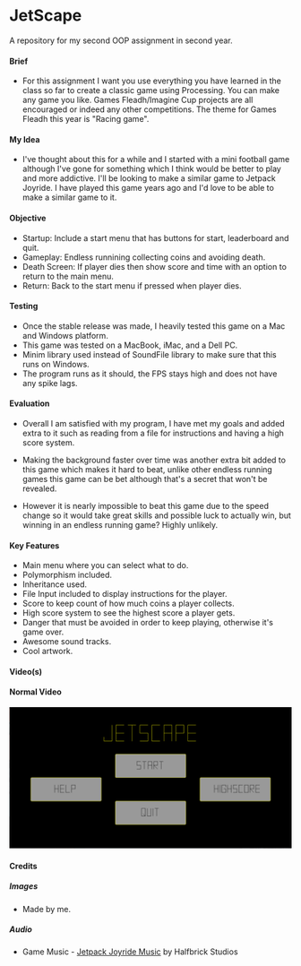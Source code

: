 # JetScape
A repository for my second OOP assignment in second year.

#### Brief
- For this assignment I want you use everything you have learned in the class so far to create a classic game using Processing. You can make any game you like. Games Fleadh/Imagine Cup projects are all encouraged or indeed any other competitions. The theme for Games Fleadh this year is "Racing game".

#### My Idea
- I've thought about this for a while and I started with a mini football game although I've gone for something which I think would be better to play and more addictive. I'll be looking to make a similar game to Jetpack Joyride. I have played this game years ago and I'd love to be able to make a similar game to it.

#### Objective
- Startup: Include a start menu that has buttons for start, leaderboard and quit.
- Gameplay: Endless runnining collecting coins and avoiding death.
- Death Screen: If player dies then show score and time with an option to return to the main menu.
- Return: Back to the start menu if pressed when player dies.

#### Testing
- Once the stable release was made, I heavily tested this game on a Mac and Windows platform.
- This game was tested on a MacBook, iMac, and a Dell PC.
- Minim library used instead of SoundFile library to make sure that this runs on Windows.
- The program runs as it should, the FPS stays high and does not have any spike lags.

#### Evaluation
- Overall I am satisfied with my program, I have met my goals and added extra to it such as reading from a file for instructions and having a high score system.

- Making the background faster over time was another extra bit added to this game which makes it hard to beat, unlike other endless running games this game can be bet although that's a secret that won't be revealed.

- However it is nearly impossible to beat this game due to the speed change so it would take great skills and possible luck to actually win, but winning in an endless running game? Highly unlikely.

#### Key Features
- Main menu where you can select what to do.
- Polymorphism included.
- Inheritance used.
- File Input included to display instructions for the player.
- Score to keep count of how much coins a player collects.
- High score system to see the highest score a player gets.
- Danger that must be avoided in order to keep playing, otherwise it's game over.
- Awesome sound tracks.
- Cool artwork.

#### Video(s)

#### Normal Video
[![Video](https://github.com/GabrielGrimberg/JetScape/blob/master/Screenshots/Main.png)](https://youtu.be/MsKHBgsILSM)

#### Credits

##### Images
- Made by me.

##### Audio
- Game Music - [Jetpack Joyride Music](https://halfbrick.com) by Halfbrick Studios
